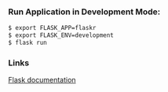 ### Run Application in Development Mode:

```sh
$ export FLASK_APP=flaskr
$ export FLASK_ENV=development
$ flask run
```

### Links

[Flask documentation](http://flask.pocoo.org/docs/1.0/)